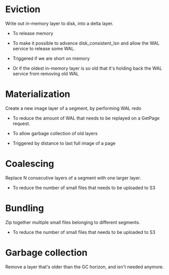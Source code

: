 # Eviction

 Write out in-memory layer to disk, into a delta layer.

- To release memory
- To make it possible to advance disk_consistent_lsn and allow the WAL
  service to release some WAL.

- Triggered if we are short on memory
- Or if the oldest in-memory layer is so old that it's holding back
  the WAL service from removing old WAL

# Materialization

Create a new image layer of a segment, by performing WAL redo

- To reduce the amount of WAL that needs to be replayed on a GetPage request.
- To allow garbage collection of old layers

- Triggered by distance to last full image of a page

# Coalescing

Replace N consecutive layers of a segment with one larger layer.

- To reduce the number of small files that needs to be uploaded to S3


# Bundling

Zip together multiple small files belonging to different segments.

- To reduce the number of small files that needs to be uploaded to S3


# Garbage collection

Remove a layer that's older than the GC horizon, and isn't needed anymore.
